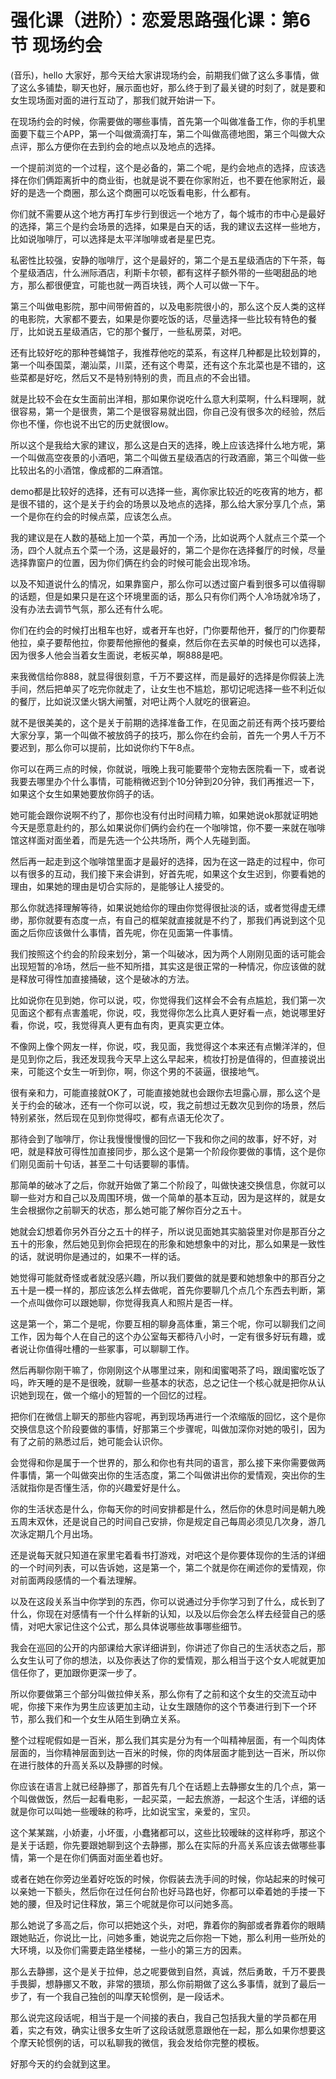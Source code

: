 # 强化课（进阶）：恋爱思路强化课：第6节 现场约会

(音乐)，hello 大家好，那今天给大家讲现场约会，前期我们做了这么多事情，做了这么多铺垫，聊天也好，展示面也好，那么终于到了最关键的时刻了，就是要和女生现场面对面的进行互动了，那我们就开始讲一下。

在现场约会的时候，你需要做的哪些事情，首先第一个叫做准备工作，你的手机里面要下载三个APP，第一个叫做滴滴打车，第二个叫做高德地图，第三个叫做大众点评，那么方便你在去到约会的地点以及地点的选择。

一个提前浏览的一个过程，这个是必备的，第二个呢，是约会地点的选择，应该选择在你们俩距离折中的商业街，也就是说不要在你家附近，也不要在他家附近，最好的是选一个商圈，那么这个商圈可以吃饭看电影，什么都有。

你们就不需要从这个地方再打车步行到很远一个地方了，每个城市的市中心是最好的选择，第三个是约会场景的选择，如果是白天的话，我的建议去这样一些地方，比如说咖啡厅，可以选择是太平洋咖啡或者是星巴克。

私密性比较强，安静的咖啡厅，这个是最好的，第二个是五星级酒店的下午茶，每个星级酒店，什么洲际酒店，利斯卡尔顿，都有这样子额外带的一些喝甜品的地方，那么都很便宜，可能也就一两百块钱，两个人可以做一下午。

第三个叫做电影院，那中间带俯首的，以及电影院很小的，那么这个反人类的这样的电影院，大家都不要去，如果是你要吃饭的话，尽量选择一些比较有特色的餐厅，比如说五星级酒店，它的那个餐厅，一些私房菜，对吧。

还有比较好吃的那种苍蝇馆子，我推荐他吃的菜系，有这样几种都是比较划算的，第一个叫泰国菜，潮汕菜，川菜，还有这个粤菜，还有这个东北菜也是不错的，这些菜都是好吃，然后又不是特别特别的贵，而且点的不会出错。

就是比较不会在女生面前出洋相，那如果你说吃什么意大利菜啊，什么料理啊，就很容易，第一个是很贵，第二个是很容易就出囧，你自己没有很多次的经验，然后你也不懂，你也说不出它的历史就很low。

所以这个是我给大家的建议，那么这是白天的选择，晚上应该选择什么地方呢，第一个叫做高空夜景的小酒吧，第二个叫做五星级酒店的行政酒廊，第三个叫做一些比较出名的小酒馆，像成都的二麻酒馆。

demo都是比较好的选择，还有可以选择一些，离你家比较近的吃夜宵的地方，都是很不错的，这个是关于约会的场景以及地点的选择，那么给大家分享几个点，第一个是你在约会的时候点菜，应该怎么点。

我的建议是在人数的基础上加一个菜，再加一个汤，比如说两个人就点三个菜一个汤，四个人就点五个菜一个汤，这是最好的，第二个是你在选择餐厅的时候，尽量选择靠窗户的位置，因为你们俩在约会的时候可能会出现冷场。

以及不知道说什么的情况，如果靠窗户，那么你可以透过窗户看到很多可以值得聊的话题，但是如果只是在这个环境里面的话，那么只有你们两个人冷场就冷场了，没有办法去调节气氛，那么还有什么呢。

你们在约会的时候打出租车也好，或者开车也好，门你要帮他开，餐厅的门你要帮他拉，桌子要帮他拉，你要帮他擦他的餐桌，然后你在去买单的时候也可以选择，因为很多人他会当着女生面说，老板买单，啊888是吧。

来我微信给你888，就显得很刻意，千万不要这样，而是最好的选择是你假装上洗手间，然后把单买了吃完你就走了，让女生也不尴尬，那切记呢选择一些不利近似的餐厅，比如说汉堡火锅大闸蟹，对吧让两个人就吃的很窘迫。

就不是很美美的，这个是关于前期的选择准备工作，在见面之前还有两个技巧要给大家分享，第一个叫做不被放鸽子的技巧，那么你在约会前，首先一个男人千万不要迟到，那么你可以提前，比如说你约下午8点。

你可以在两三点的时候，你就说，哦晚上我可能要带个宠物去医院看一下，或者说我要去哪里办个什么事情，可能稍微迟到个10分钟到20分钟，我们再推迟一下，如果这个女生如果她要放你鸽子的话。

她可能会跟你说啊不约了，那你也没有付出时间精力嘛，如果她说ok那就证明她今天是愿意赴约的，那么如果说你们俩约会约在一个咖啡馆，你不要一来就在咖啡馆这样面对面坐着，而是先选一个公共场所，两个人先碰到面。

然后再一起走到这个咖啡馆里面才是最好的选择，因为在这一路走的过程中，你可以有很多的互动，我们接下来会讲到，好首先呢，如果这个女生迟到，你要看她的理由，如果她的理由是切合实际的，是能够让人接受的。

那么你就选择理解等待，如果说她给你的理由你觉得很扯淡的话，或者觉得虚无缥缈，那你就要有态度一点，有自己的框架就直接就是不约了，那我们再说到这个见面之后你应该做什么事情，首先呢，你在见面第一件事情。

我们按照这个约会的阶段来划分，第一个叫破冰，因为两个人刚刚见面的话可能会出现短暂的冷场，然后一些不知所措，其实这是很正常的一种情况，你应该做的就是释放可得性加直接捅破，这个是破冰的方法。

比如说你在见到她，你可以说，哎，你觉得我们这样会不会有点尴尬，我们第一次见面这个都有点害羞呢，你说，哎，我觉得你怎么比真人更好看一点，她说哪里好看，你说，哎，我觉得真人更有血有肉，更真实更立体。

不像网上像个网友一样，你说，哎，我见面，我觉得这个本来还有点懒洋洋的，但是见到你之后，我还发现我今天早上这么早起来，梳妆打扮是值得的，但直接说出来，可能这个女生一听到你，啊，你这个男的不装逼，很接地气。

很有亲和力，可能直接就OK了，可能直接她就也会跟你去坦露心扉，那么这个是关于约会的破冰，还有一个你可以说，哎，我之前想过无数次见到你的场景，然后特别紧张，然后现在见到你觉得哎，都有点语无伦次了。

那待会到了咖啡厅，你让我慢慢慢慢的回忆一下我和你之间的故事，好不好，对吧，就是释放可得性加直接同步，那么这个是第一个阶段你要做的事情，这个是你们刚见面前十句话，甚至二十句话要聊的事情。

那简单的破冰了之后，你就开始做了第二个阶段了，叫做快速交换信息，你就可以聊一些对方和自己以及周围环境，做一个简单的基本互动，因为是这样的，就是女生会根据你之前聊天的状态，那么她可能了解你百分之五十。

她就会幻想着你另外百分之五十的样子，所以说见面她其实脑袋里对你是那百分之五十的形象，然后她见到你会把现在的形象和她想象中的对比，那么如果是一致性的话，就说明你是通过的，如果不一样的话。

她觉得可能就奇怪或者就没感兴趣，所以我们要做的就是要和她想象中的那百分之五十是一模一样的，那应该怎么样去做呢，首先你要聊几个点几个东西去判断，第一个点叫做你可以跟她聊，你觉得我真人和照片是否一样。

这是第一个，第二个是呢，你要互相的聊身高体重，第三个呢，你可以聊我们之间工作，因为每个人在自己的这个办公室每天都待八小时，一定有很多好玩有趣，或者说让你值得吐槽的一些冢事，可以聊聊工作。

然后再聊你刚干嘛了，你刚刚这个从哪里过来，刚和闺蜜喝茶了吗，跟闺蜜吃饭了吗，昨天睡的是不是很晚，就聊一些基本的状态，总之记住一个核心就是把你从认识她到现在，做一个缩小的短暂的一个回忆的过程。

把你们在微信上聊天的那些内容呢，再到现场再进行一个浓缩版的回忆，这个是你交换信息这个阶段要做的事情，好那第三个步骤呢，叫做加深你对她的吸引，因为有了之前的熟悉过后，她可能会认识你。

会觉得和你是属于一个世界的，那么和你也有共同的语言，那么接下来你需要做两件事情，第一个叫做突出你的生活态度，第二个叫做讲出你的爱情观，突出你的生活就指你是否懂生活，你的兴趣爱好是什么。

你的生活状态是什么，你每天你的时间安排都是什么，然后你的休息时间是朝九晚五周末双休，还是说自己的时间自己安排，你是规定自己每周必须见几次身，游几次泳定期几个月出场。

还是说每天就只知道在家里宅着看书打游戏，对吧这个是你要体现你的生活的详细的一个时间列表，可以告诉她，这是第一个，第二个就是你在阐述你的爱情观，你对前面两段感情的一个看法理解。

以及在这段关系当中你学到的东西，你可以说通过分手你学习到了什么，成长到了什么，你现在对感情有一个什么样新的认知，以及以后你会怎么样去经营自己的感情，对吧大家记住这个公式，那么具体说哪些故事哪些细节。

我会在巡回的公开的内部课给大家详细讲到，你讲述了你自己的生活状态之后，那么女生认可了你的想法，以及你表达了你的爱情观，那么相当于这个女人呢就更加信任你了，更加跟你更深一步了。

所以你要做第三个部分叫做拉伸关系，那么你有了之前和这个女生的交流互动中呢，你接下来作为男生应该更加主动，让女生跟随你的这个节奏进行到下一个环节，那么我们和一个女生从陌生到确立关系。

整个过程呢假如是一百米，那么我们其实是分为有一个叫精神层面，有一个叫肉体层面的，当你精神层面到达一百米的时候，你的肉体层面才能到达一百米，所以你在进行肢体的升高关系以及静挪的时候。

你应该在语言上就已经静挪了，那首先有几个在话题上去静挪女生的几个点，第一个叫做做饭，然后一起看电影，一起买菜，一起去旅游，一起这个生活，详细的话就是你可以叫她一些暧昧的称呼，比如说宝宝，亲爱的，宝贝。

这个某某踹，小娇妻，小坏蛋，小蠢猪都可以，这些比较暧昧的这样称呼，那这个是关于话题，你先要跟她聊到这个去静挪，那么在实际的升高关系应该去做哪些事情，第一个是在你们俩面对面坐着也好。

或者在她在你旁边坐着好吃饭的时候，你假装去洗手间的时候，你站起来的时候可以亲她一下额头，然后你在过任何台阶也好马路也好，你都可以牵着她的手搂一下她的腰，但及时记住释放，第三个呢就是你可以问她多高。

那么她说了多高之后，你可以把她这个头，对吧，靠着你的胸部或者靠着你的眼睛跟她贴近，你说比一比，问她多重，她说完之后你抱一下她，那么利用一些所处的大环境，以及你们需要走路坐楼梯，一些小的第三方的因素。

那么去静挪，这个是关于拉伸，总之呢要做到自然，真诚，然后勇敢，千万不要畏手畏脚，想静挪又不敢，非常的猥琐，那么你前期做了这么多事情，就到了最后一步了，有一个我自己独创的叫摩天轮惯例，是一段话术。

那么说完这段话呢，相当于是一个间接的表白，我自己包括我大量的学员都在用着，实之有效，确实让很多女生听了这段话就愿意跟他在一起，那么如果你想要这个摩天轮惯例的话，可以私聊我的微信，我会发给你完整的模板。

好那今天的约会就到这里。